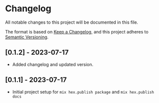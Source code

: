 # Changelog

All notable changes to this project will be documented in this file.

The format is based on [Keep a Changelog](https://keepachangelog.com/en/1.0.0/),
and this project adheres to [Semantic Versioning](https://semver.org/spec/v2.0.0.html).

## [0.1.2] - 2023-07-17

- Added changelog and updated version.

## [0.1.1] - 2023-07-17

- Initial project setup for `mix hex.publish package` and `mix hex.publish docs` 
